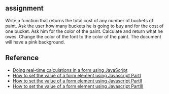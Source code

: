 ## assignment
Write a function that returns the total cost of any number of buckets of paint. Ask the user how many buckets he is going to buy and for the cost of one bucket. Ask him for the color of the paint. Calculate and return what he owes. Change the color of the font to the color of the paint. The document will have a pink background.

## Reference
- [Doing real-time calculations in a form using JavaScript](http://www.javascript-coder.com/javascript-form/javascript-calculator-script.phtml)
- [How to set the value of a form element using Javascript PartI](http://www.javascript-coder.com/javascript-form/javascript-form-value.phtml)
- [How to set the value of a form element using Javascript PartII](http://www.javascript-coder.com/javascript-form/javascript-set-form-field.phtml)
- [How to set the value of a form element using Javascript PartIII](http://www.javascript-coder.com/javascript-form/javascript-form-value-select.phtml)
